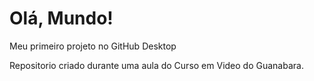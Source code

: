 # Olá, Mundo!
 Meu primeiro projeto no GitHub Desktop

Repositorio criado durante uma aula do Curso em Video do Guanabara.
